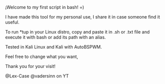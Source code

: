 ¡Welcome to my first script in bash! =)

I have made this tool for my personal use, I share it in case someone find it useful.

To run *tup in your Linux distro, copy and paste it in .sh or .txt file and execute it with bash or add its path with an alias.

Tested in Kali Linux and Kali with AutoBSPWM.

Feel free to change what you want,

Thank you for your visit!

@Lex-Case 
@vadersinn on YT

